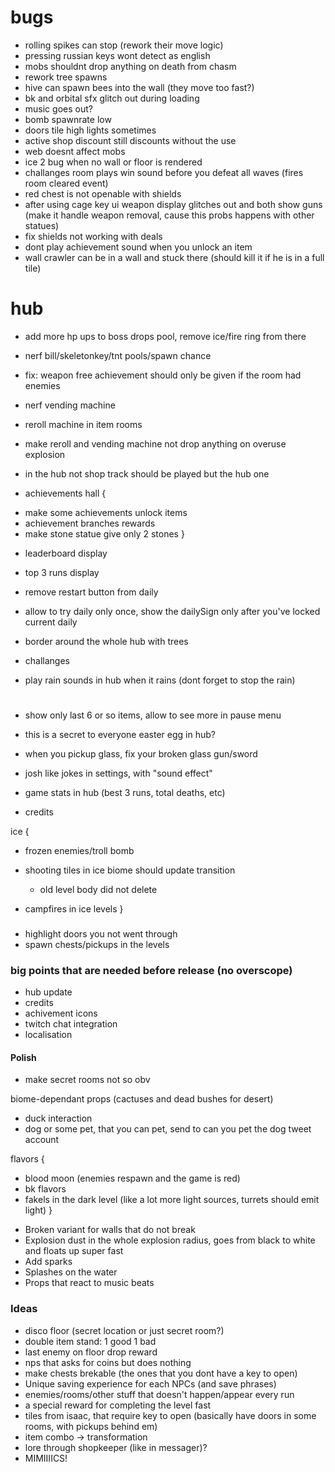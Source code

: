 # bugs

* rolling spikes can stop (rework their move logic)
* pressing russian keys wont detect as english
* mobs shouldnt drop anything on death from chasm
* rework tree spawns
* hive can spawn bees into the wall (they move too fast?)
* bk and orbital sfx glitch out during loading
* music goes out?
* bomb spawnrate low
* doors tile high lights sometimes
* active shop discount still discounts without the use
* web doesnt affect mobs
* ice 2 bug when no wall or floor is rendered
* challanges room plays win sound before you defeat all waves (fires room cleared event)
* red chest is not openable with shields
* after using cage key ui weapon display glitches out and both show guns (make it handle weapon removal, cause this probs happens with other statues)
* fix shields not working with deals
* dont play achievement sound when you unlock an item
* wall crawler can be in a wall and stuck there (should kill it if he is in a full tile)

# hub

* add more hp ups to boss drops pool, remove ice/fire ring from there
* nerf bill/skeletonkey/tnt pools/spawn chance
* fix: weapon free achievement should only be given if the room had enemies
* nerf vending machine
* reroll machine in item rooms
* make reroll and vending machine not drop anything on overuse explosion

* in the hub not shop track should be played but the hub one

* achievements hall {
 + make some achievements unlock items
 + achievement branches rewards
 + make stone statue give only 2 stones
}




* leaderboard display
* top 3 runs display
* remove restart button from daily
* allow to try daily only once, show the dailySign only after you've locked current daily

* border around the whole hub with trees
* challanges
* play rain sounds in hub when it rains (dont forget to stop the rain)

#

* show only last 6 or so items, allow to see more in pause menu
* this is a secret to everyone easter egg in hub?

* when you pickup glass, fix your broken glass gun/sword
* josh like jokes in settings, with "sound effect"
* game stats in hub (best 3 runs, total deaths, etc)

* credits

ice {
 * frozen enemies/troll bomb
 * shooting tiles in ice biome should update transition
   + old level body did not delete

 * campfires in ice levels
}

###

* highlight doors you not went through
* spawn chests/pickups in the levels

### big points that are needed before release (no overscope)

* hub update
* credits
* achivement icons
* twitch chat integration
* localisation

#### Polish

* make secret rooms not so obv

biome-dependant props (cactuses and dead bushes for desert)
* duck interaction
* dog or some pet, that you can pet, send to can you pet the dog tweet account

flavors {
 + blood moon (enemies respawn and the game is red)
 + bk flavors
 + fakels in the dark level (like a lot more light sources, turrets should emit light)
}

* Broken variant for walls that do not break
* Explosion dust in the whole explosion radius, goes from black to white and floats up super fast
* Add sparks
* Splashes on the water
* Props that react to music beats

### Ideas

* disco floor (secret location or just secret room?)
* double item stand: 1 good 1 bad
* last enemy on floor drop reward
* nps that asks for coins but does nothing
* make chests brekable (the ones that you dont have a key to open)
* Unique saving experience for each NPCs (and save phrases)
* enemies/rooms/other stuff that doesn't happen/appear every run
* a special reward for completing the level fast
* tiles from isaac, that require key to open (basically have doors in some rooms, with pickups behind em)
* item combo -> transformation
* lore through shopkeeper (like in messager)?
* MIMIIIICS!
